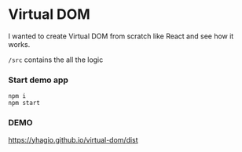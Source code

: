 # Virtual DOM

I wanted to create Virtual DOM from scratch like React and see how it works.

`/src` contains the all the logic

### Start demo app

```
npm i
npm start
```
### DEMO

https://yhagio.github.io/virtual-dom/dist
